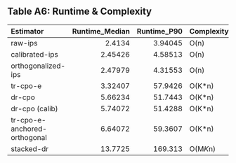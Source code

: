 ## Table A6: Runtime & Complexity

| Estimator                    |   Runtime_Median |   Runtime_P90 | Complexity   |   N_Folds |   Runtime_per_1k |   M_Components |
|:-----------------------------|-----------------:|--------------:|:-------------|----------:|-----------------:|---------------:|
| raw-ips                      |          2.4134  |       3.94045 | O(n)         |         0 |          1.30454 |            nan |
| calibrated-ips               |          2.45426 |       4.58513 | O(n)         |         0 |          1.32663 |            nan |
| orthogonalized-ips           |          2.47979 |       4.31553 | O(n)         |         0 |          1.34043 |            nan |
| tr-cpo-e                     |          3.32407 |      57.9426  | O(K*n)       |        20 |          2.1932  |            nan |
| dr-cpo                       |          5.66234 |      51.7443  | O(K*n)       |        20 |          3.06072 |            nan |
| dr-cpo (calib)               |          5.74072 |      51.4288  | O(K*n)       |        20 |          3.10309 |            nan |
| tr-cpo-e-anchored-orthogonal |          6.64072 |      59.3607  | O(K*n)       |        20 |          3.58958 |            nan |
| stacked-dr                   |         13.7725  |     169.313   | O(M*K*n)     |        20 |          7.44461 |              5 |